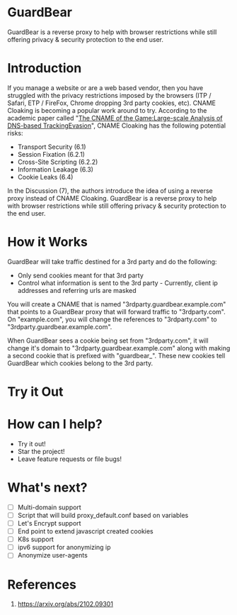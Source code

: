 # GuardBear

GuardBear is a reverse proxy to help with browser restrictions while still offering privacy & security protection to the end user.

# Introduction

If you manage a website or are a web based vendor, then you have struggled with the privacy restrictions imposed by the browsers (ITP / Safari, ETP / FireFox, Chrome dropping 3rd party cookies, etc). CNAME Cloaking is becoming a popular work around to try. According to the academic paper called "[The CNAME of the Game:Large-scale Analysis of DNS-based TrackingEvasion](https://arxiv.org/abs/2102.09301)", CNAME Cloaking has the following potential risks:

* Transport Security (6.1)
* Session Fixation (6.2.1)
* Cross-Site Scripting (6.2.2)
* Information Leakage (6.3)
* Cookie Leaks (6.4)

In the Discussion (7), the authors introduce the idea of using a reverse proxy instead of CNAME Cloaking. GuardBear is a reverse proxy to help with browser restrictions while still offering privacy & security protection to the end user.

# How it Works

GuardBear will take traffic destined for a 3rd party and do the following:

* Only send cookies meant for that 3rd party
* Control what information is sent to the 3rd party - Currently, client ip addresses and referring urls are masked

You will create a CNAME that is named "3rdparty.guardbear.example.com" that points to a GuardBear proxy that will forward traffic to "3rdparty.com". On "example.com", you will change the references to "3rdparty.com" to "3rdparty.guardbear.example.com".

When GuardBear sees a cookie being set from "3rdparty.com", it will change it's domain to "3rdparty.guardbear.example.com" along with making a second cookie that is prefixed with "guardbear_". These new cookies tell GuardBear which cookies belong to the 3rd party. 

# Try it Out

# How can I help?

* Try it out!
* Star the project!
* Leave feature requests or file bugs!

# What's next?

- [ ] Multi-domain support
- [ ] Script that will build proxy_default.conf based on variables
- [ ] Let's Encrypt support
- [ ] End point to extend javascript created cookies
- [ ] K8s support
- [ ] ipv6 support for anonymizing ip
- [ ] Anonymize user-agents

# References

1. https://arxiv.org/abs/2102.09301

